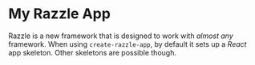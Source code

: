 # My Razzle App

Razzle is a new framework that is designed to work with _almost any_ framework.
When using `create-razzle-app`, by default it sets up a _React_ app skeleton.
Other skeletons are possible though.
